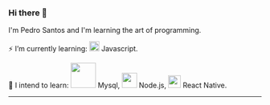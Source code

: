 ### Hi there 👋

I'm Pedro Santos and I'm learning the art of programming.

⚡ I’m currently learning: <img src="https://upload.wikimedia.org/wikipedia/commons/9/99/Unofficial_JavaScript_logo_2.svg" width="20px"> Javascript.

🔭 I intend to learn: <img src="https://cdn.worldvectorlogo.com/logos/mysql.svg" width="50px"> Mysql, <img src="https://nodejs.org/static/images/logo.svg" width="30px">  Node.js, <img src="https://camo.githubusercontent.com/35746c4974904629e84e236021066c5d17902040/68747470733a2f2f692e6962622e636f2f3452484d6d4c512f72656163742e706e67" width="25px">  React Native.

---

